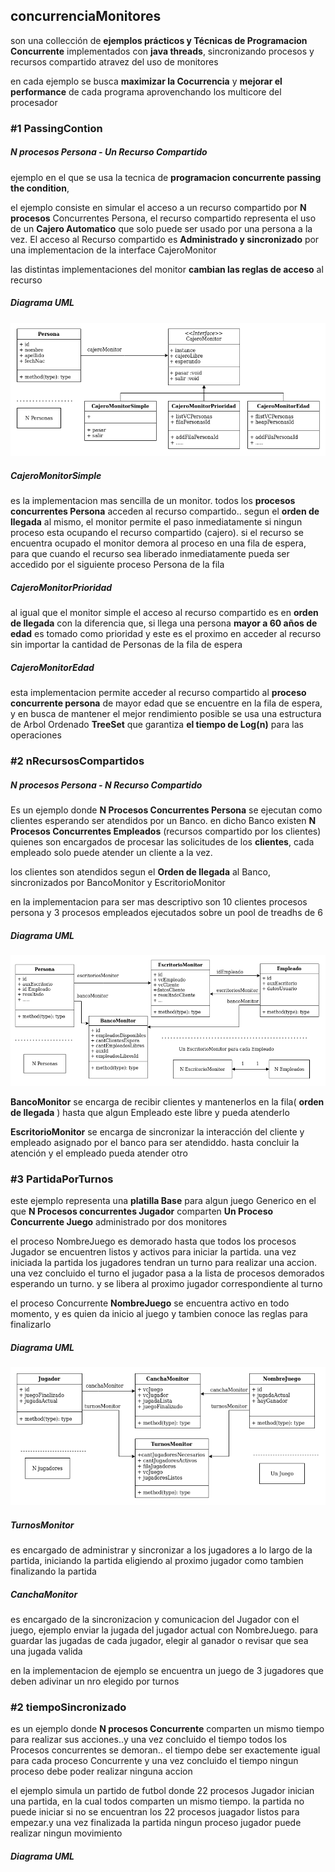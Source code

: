 ## concurrenciaMonitores
son una collección de **ejemplos prácticos y Técnicas de Programacion Concurrente** implementados con **java threads**, sincronizando procesos y recursos compartido
atravez del uso de monitores

en cada ejemplo se busca **maximizar la Cocurrencia** y **mejorar el performance** de cada programa aprovenchando los multicore del procesador


### \#1 PassingContion

##### N procesos Persona - Un Recurso Compartido

ejemplo en el que se usa la tecnica de **programacion concurrente passing the condition**, 

el ejemplo consiste en simular el acceso a un recurso compartido por **N procesos** Concurrentes Persona, el recurso compartido representa el uso de un **Cajero Automatico** que solo puede ser usado por una persona a la vez. El acceso al Recurso compartido es **Administrado y sincronizado** por una implementacion de la interface CajeroMonitor

las distintas implementaciones del monitor **cambian las reglas de acceso** al recurso

##### Diagrama UML

![passingCondition](resources/passingCondition/passingCondition.png)

##### CajeroMonitorSimple
es la implementacion mas sencilla de un monitor. todos los **procesos concurrentes Persona** acceden al recurso compartido.. segun el **orden de llegada** al mismo, el monitor permite el paso inmediatamente si ningun proceso esta ocupando el recurso compartido (cajero). si el recurso se encuentra ocupado el monitor demora al proceso en una fila de espera, para que cuando el recurso sea liberado inmediatamente pueda ser accedido por el siguiente proceso Persona de la fila

##### CajeroMonitorPrioridad
al igual que el monitor simple el acceso al recurso compartido es en **orden de llegada** con la diferencia que, si llega una persona **mayor a 60 años de edad** es tomado como prioridad y este es el proximo en acceder al recurso sin importar la cantidad de Personas de la fila de espera

##### CajeroMonitorEdad
esta implementacion permite acceder al recurso compartido al **proceso concurrente persona** de mayor edad que se encuentre en la fila de espera, y en busca de mantener el mejor rendimiento posible se usa una estructura de Arbol Ordenado **TreeSet** que garantiza **el tiempo de Log(n)** para las operaciones 

### \#2 nRecursosCompartidos

##### N procesos Persona - N Recurso Compartido

Es un ejemplo donde **N Procesos Concurrentes Persona** se ejecutan como clientes esperando ser atendidos por un Banco.
en dicho Banco existen  **N Procesos Concurrentes Empleados** (recursos compartido por los clientes) quienes son encargados de procesar las solicitudes de los **clientes**,
cada empleado solo puede atender un cliente a la vez.

los clientes son atendidos segun el **Orden de llegada** al Banco, sincronizados por BancoMonitor y EscritorioMonitor

en la implementacion para ser mas descriptivo son 10 clientes procesos persona y 3 procesos empleados ejecutados sobre un pool de treadhs de 6

##### Diagrama UML

![Screenshot](resources/nRecursosCompartidos/nRecursosCompartidos.png)

**BancoMonitor** se encarga de recibir clientes y mantenerlos en la fila( **orden de llegada** ) hasta que algun Empleado este libre y pueda atenderlo

**EscritorioMonitor** se encarga de sincronizar la interacción del cliente y empleado asignado por el banco para ser atendiddo. hasta concluir la atención y el empleado pueda atender otro

### \#3 PartidaPorTurnos

este ejemplo representa una **platilla Base** para algun juego Generico en el que **N Procesos concurrentes Jugador** comparten **Un Proceso Concurrente Juego** administrado por dos monitores

el proceso NombreJuego es demorado hasta que todos los procesos Jugador se encuentren listos y activos para iniciar la partida. una vez iniciada la partida los jugadores tendran un turno para realizar una accion. una vez concluido el turno el jugador pasa a la lista de procesos demorados esperando un turno. y se libera al proximo jugador correspondiente al turno

el proceso Concurrente **NombreJuego** se encuentra activo en todo momento, y es quien da inicio al juego y tambien conoce las reglas para finalizarlo  

##### Diagrama UML

![Screenshot](resources/partidaPorTurnos/partidaPorTurnos.png)

##### TurnosMonitor
es encargado de administrar y sincronizar a los jugadores a lo largo de la partida, iniciando la partida eligiendo al proximo jugador como tambien finalizando la partida

##### CanchaMonitor
es encargado de la sincronizacion y comunicacion del Jugador con el juego, ejemplo enviar la jugada del jugador actual con NombreJuego. para guardar las jugadas de cada jugador, elegir al ganador o revisar que sea una jugada valida

en la implementacion de ejemplo se encuentra un juego de 3 jugadores que deben adivinar un nro elegido por turnos

### \#2 tiempoSincronizado

es un ejemplo donde **N procesos Concurrente** comparten un mismo tiempo para realizar sus acciones..y una vez concluido el tiempo todos los Procesos concurrentes se demoran.. el tiempo debe ser exactemente igual para cada proceso Concurrente y una vez concluido el tiempo ningun proceso debe poder realizar ninguna accion

el ejemplo simula un partido de futbol donde 22 procesos Jugador inician una partida, en la cual todos comparten un mismo tiempo.
la partida no puede iniciar si no se encuentran los 22 procesos juagador listos para empezar.y una vez finalizada la partida ningun proceso jugador puede realizar ningun movimiento

##### Diagrama UML
